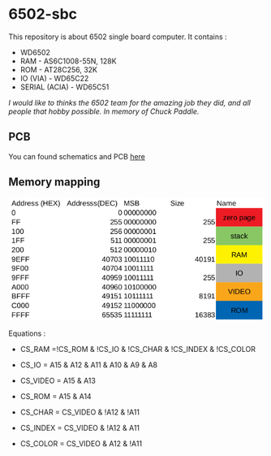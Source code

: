 # 6502-sbc

This repository is about 6502 single board computer. It contains :

* WD6502
* RAM - AS6C1008-55N, 128K
* ROM - AT28C256, 32K
* IO (VIA) - WD65C22
* SERIAL (ACIA) - WD65C51

*I would like to thinks the 6502 team for the amazing job they did, and all people that hobby possible.*
*In memory of Chuck Paddle.*

## PCB

You can found schematics and PCB [here](https://easyeda.com/gignops/6502-computer)

## Memory mapping

![Memory mapping](images/memory_mapping.png)

Equations :

* CS_RAM =!CS_ROM & !CS_IO & !CS_CHAR & !CS_INDEX & !CS_COLOR
* CS_IO = A15 & A12 & A11 & A10 & A9 & A8
* CS_VIDEO = A15 & A13
* CS_ROM = A15 & A14

* CS_CHAR = CS_VIDEO & !A12 & !A11
* CS_INDEX = CS_VIDEO & !A12 & A11
* CS_COLOR = CS_VIDEO & A12 & !A11

